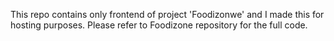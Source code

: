 This repo contains only frontend of project 'Foodizonwe' and I made this for hosting purposes. Please refer to Foodizone repository for the full code.
